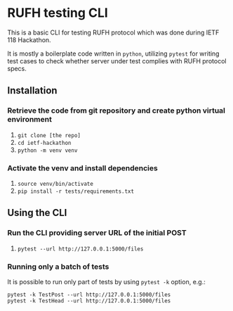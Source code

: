 # RUFH testing CLI

This is a basic CLI for testing RUFH protocol which was done during IETF 118 Hackathon.

It is mostly a boilerplate code written in `python`, utilizing `pytest` for writing
test cases to check whether server under test complies with RUFH protocol specs.

## Installation

### Retrieve the code from git repository and create python virtual environment
1. `git clone [the repo]`
1. `cd ietf-hackathon`
1. `python -m venv venv`

### Activate the venv and install dependencies
1. `source venv/bin/activate`
1. `pip install -r tests/requirements.txt`

## Using the CLI

### Run the CLI providing server URL of the initial POST
1. `pytest --url http://127.0.0.1:5000/files`

### Running only a batch of tests
It is possible to run only part of tests by using `pytest -k` option, e.g.:
```shell
pytest -k TestPost --url http://127.0.0.1:5000/files
pytest -k TestHead --url http://127.0.0.1:5000/files
```
